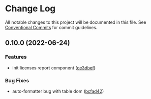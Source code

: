 # Change Log

All notable changes to this project will be documented in this file.
See [Conventional Commits](https://conventionalcommits.org) for commit guidelines.

## 0.10.0 (2022-06-24)


### Features

* init licenses report component ([ce3dbef](https://github.com/JulianCataldo/astro/commit/ce3dbefe5ebffbb100f8b91df024b950ae226bdf))


### Bug Fixes

* auto-formatter bug with table dom ([bcfad42](https://github.com/JulianCataldo/astro/commit/bcfad42b30b5d25a6bc05e1ae84eef877926125b))
